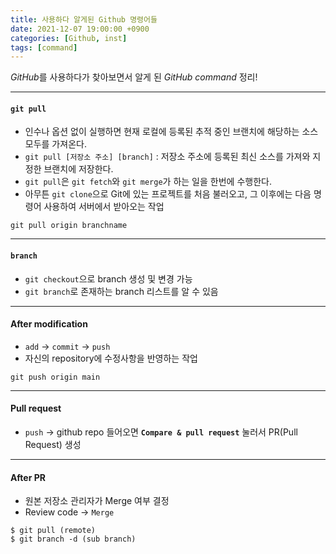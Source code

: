 ```yaml
---
title: 사용하다 알게된 Github 명령어들
date: 2021-12-07 19:00:00 +0900
categories: [Github, inst]
tags: [command]
---
```


*GitHub*를 사용하다가 찾아보면서 알게 된 *GitHub command* 정리!

* * *


#### `git pull`
- 인수나 옵션 없이 실행하면 현재 로컬에 등록된 추적 중인 브랜치에 해당하는 소스 모두를 가져온다.
- `git pull [저장소 주소] [branch]` : 저장소 주소에 등록된 최신 소스를 가져와 지정한 브랜치에 저장한다.
- `git pull`은 `git fetch`와 `git merge`가 하는 일을 한번에 수행한다.
- 아무튼 `git clone`으로 Git에 있는 프로젝트를 처음 불러오고, 그 이후에는 다음 명령어 사용하여 서버에서 받아오는 작업
```  
git pull origin branchname
```
- - -

#### `branch`
- `git checkout`으로 branch 생성 및 변경 가능
- `git branch`로 존재하는 branch 리스트를 알 수 있음

- - -

#### After modification
- `add` -> `commit` -> `push`
- 자신의 repository에 수정사항을 반영하는 작업

```
git push origin main
```

- - -


#### Pull request
- `push` -> github repo 들어오면 **`Compare & pull request`** 눌러서 PR(Pull Request) 생성


- - -


#### After PR
- 원본 저장소 관리자가 Merge 여부 결정
- Review code -> `Merge`
```
$ git pull (remote)
$ git branch -d (sub branch)
```